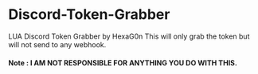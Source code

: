 # Discord-Token-Grabber
LUA Discord Token Grabber by HexaG0n
This will only grab the token but will not send to any webhook.

#### Note : I AM NOT RESPONSIBLE FOR ANYTHING YOU DO WITH THIS.
